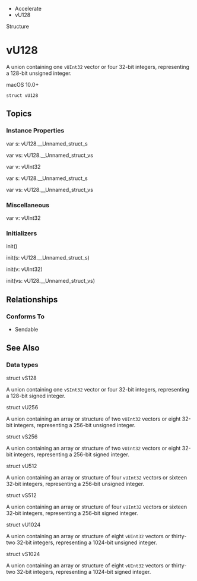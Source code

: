 

- Accelerate
-  vU128 

Structure

# vU128

A union containing one `vUInt32` vector or four 32-bit integers, representing a 128-bit unsigned integer.

macOS 10.0+

``` source
struct vU128
```

## Topics

### Instance Properties

var s: vU128.__Unnamed_struct_s

var vs: vU128.__Unnamed_struct_vs

var v: vUInt32

var s: vU128.__Unnamed_struct_s

var vs: vU128.__Unnamed_struct_vs

### Miscellaneous

var v: vUInt32

### Initializers

init()

init(s: vU128.__Unnamed_struct_s)

init(v: vUInt32)

init(vs: vU128.__Unnamed_struct_vs)

## Relationships

### Conforms To

- Sendable

## See Also

### Data types

struct vS128

A union containing one `vSInt32` vector or four 32-bit integers, representing a 128-bit signed integer.

struct vU256

A union containing an array or structure of two `vUInt32` vectors or eight 32-bit integers, representing a 256-bit unsigned integer.

struct vS256

A union containing an array or structure of two `vUInt32` vectors or eight 32-bit integers, representing a 256-bit signed integer.

struct vU512

A union containing an array or structure of four `vUInt32` vectors or sixteen 32-bit integers, representing a 256-bit unsigned integer.

struct vS512

A union containing an array or structure of four `vUInt32` vectors or sixteen 32-bit integers, representing a 256-bit signed integer.

struct vU1024

A union containing an array or structure of eight `vUInt32` vectors or thirty-two 32-bit integers, representing a 1024-bit unsigned integer.

struct vS1024

A union containing an array or structure of eight `vUInt32` vectors or thirty-two 32-bit integers, representing a 1024-bit signed integer.

